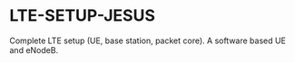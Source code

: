 # LTE-SETUP-JESUS
Complete LTE setup (UE, base station, packet core). A software based UE and eNodeB.
